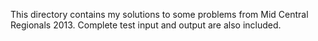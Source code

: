 This directory contains my solutions to some problems from Mid Central Regionals 2013. Complete test input and output are also included. 
